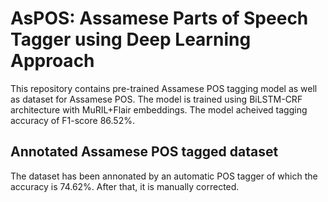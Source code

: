 # AsPOS: Assamese Parts of Speech Tagger using Deep Learning Approach

This repository contains pre-trained Assamese POS tagging model as well as dataset for Assamese POS. The model is trained using BiLSTM-CRF architecture with MuRIL+Flair embeddings. The model acheived tagging accuracy of F1-score 86.52%.

## Annotated Assamese POS tagged dataset 

The dataset has been annonated by an automatic POS tagger of which the accuracy is 74.62%. After that, it is manually corrected.
